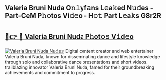 ## Valeria Bruni Nuda O𝚗𝚕yf𝚊ns L𝚎a𝚔ed N𝚞𝚍es - Part-CeM P𝚑𝚘tos Vi𝚍𝚎o - H𝚘𝚝 Part L𝚎a𝚔s G8r2R

# <h2><a href="http://kf27tf.oniu.top/?m=Valeria+Bruni+Nuda">🔗👉 🔴 Valeria Bruni Nuda P𝚑ot𝚘𝚜 V𝚒d𝚎o</a></h2>

[![Valeria Bruni Nuda Nu𝚍e𝚜](https://i.imgur.com/0qMVB7G.gif)](http://kf27tf.oniu.top/?m=Valeria+Bruni+Nuda)
Digital content creator and web entertainer Valeria Bruni Nuda, known for disseminating dance and lifestyle knowledge through solo and collaborative dance presentations and short videos. trailblazing innovator Valeria Bruni Nuda, famed for their groundbreaking achievements and commitment to progress.  
